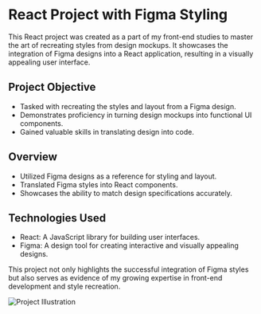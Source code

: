 # React Project with Figma Styling

This React project was created as a part of my front-end studies to master the art of recreating styles from design mockups. It showcases the integration of Figma designs into a React application, resulting in a visually appealing user interface.

## Project Objective

- Tasked with recreating the styles and layout from a Figma design.
- Demonstrates proficiency in turning design mockups into functional UI components.
- Gained valuable skills in translating design into code.

## Overview

- Utilized Figma designs as a reference for styling and layout.
- Translated Figma styles into React components.
- Showcases the ability to match design specifications accurately.

## Technologies Used

- React: A JavaScript library for building user interfaces.
- Figma: A design tool for creating interactive and visually appealing designs.

This project not only highlights the successful integration of Figma styles but also serves as evidence of my growing expertise in front-end development and style recreation.


![Project Illustration](illustration.png)
